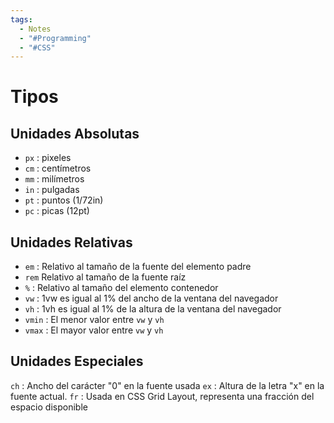 ```yaml
---
tags:
  - Notes
  - "#Programming"
  - "#CSS"
---
```

# Tipos
## Unidades Absolutas
- `px` : pixeles
- `cm` : centímetros
- `mm` : milímetros
- `in` : pulgadas
- `pt` : puntos (1/72in)
- `pc` : picas (12pt)
## Unidades Relativas
- `em` : Relativo al tamaño de la fuente del elemento padre
- `rem` Relativo al tamaño de la fuente raíz
- `%` : Relativo al tamaño del elemento contenedor
- `vw` : 1vw es igual al 1% del ancho de la ventana del navegador
- `vh` : 1vh es igual al 1% de la altura de la ventana del navegador
- `vmin` : El menor valor entre `vw` y `vh`
- `vmax` : El mayor valor entre `vw` y `vh`

## Unidades Especiales
`ch` : Ancho del carácter "0" en la fuente usada
`ex` : Altura de la letra "x" en la fuente actual.
`fr` : Usada en CSS Grid Layout, representa una fracción del espacio disponible